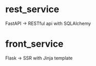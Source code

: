 # rest_service

FastAPI -> RESTful api with SQLAlchemy

# front_service

Flask -> SSR with Jinja template